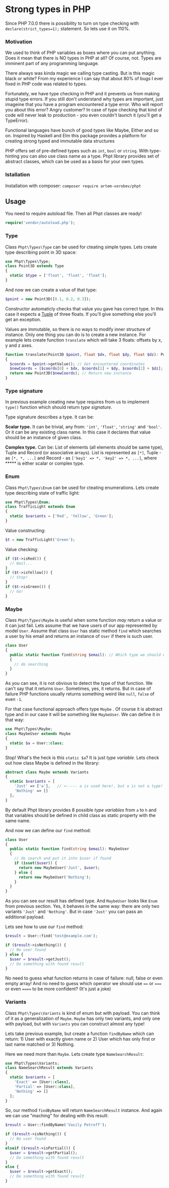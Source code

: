 # Strong types in PHP

Since PHP 7.0.0 there is possibility to turn on type checking with `declare(strict_types=1);` statement. So lets use it on 110%.

### Motivation

We used to think of PHP variables as boxes where you can put anything. Does it mean that there is NO types in PHP at all? Of course, not. Types are imminent part of any programming language.

There always was kinda magic we calling type casting. But is this magic black or white? From my experience I can say that about 80% of bugs I ever fixed in PHP code was related to types.

Fortunately, we have type checking in PHP and it prevents us from making stupid type errors. If you still don't understand why types are important, just imageine that you have a program encountered a type error. Who will report you about this error? Angry customer? In case of type checking that kind of code will never leak to production - you even couldn't launch it (you'll get a TypeError).

Functional languages have bunch of good types like Maybe, Either and so on. Inspired by Haskell and Elm this package provides a platform for creating strong typed and immutable data structures

PHP offers set of pre-defined types such as `int`, `bool` or `string`. With type-hinting you can also use class name as a type. Phpt library provides set of abstract classes, which can be used as a basis for your own types.

### Istallation

Installation with composer: `composer require artem-vorobev/phpt`



## Usage

You need to require autoload file. Then all Phpt classes are ready!

```php
require('vendor/autoload.php');
``` 

### Type

Class `Phpt\Types\Type` can be used for cteating simple types. Lets create type describing point in 3D space:

```php
use Phpt\Types\Type;
class Point3D extends Type
{
  static $type = ['float', 'float', 'float'];
}
```

And now we can create a value of that type:

```php
$point = new Point3D([0.1, 0.2, 0.3]);
```

Constructor automaticly checks that value you gave has correct type. In this case it expects a [Tuple](https://en.wikipedia.org/wiki/Tuple) of three floats. If you'll give something else you'll get an exception.

Values are immutable, so there is no ways to modify inner structure of instance. Only one thing you can do is to create a new instance. For example lets create function `translate` which will take 3 floats: offsets by x, y and z axes.

```php
function translate(Point3D $point, float $dx, float $dy, float $dz): Point3D
{
  $coords = $point->getValue(); // Get encountered coordinates
  $newCoords = [$coords[0] + $dx, $coords[1] + $dy, $coords[2] + $dz]; // Create translated coordinates
  return new Point3D($newCoords); // Return new instance
}
```

### Type signature

In previous example creating new type requires from us to implement `type()` function which should return _type signature_.

Type signature describes a type. It can be:

**Scalar type.** It can be trivial, any from: `'int'`, `'float'`, `'string'` and `'bool'`. Or it can be any existing class name. In this case it declares that value should be an instance of given class.

**Complex type.** Can be: List of elements (all elements should be same type), Tuple and Record (or associative arrays). List is represented as `[*]`, Tuple - as `[*, *, ...]` and Record - as `['key1' => *, 'key2' => *, ...]`, where ***** is either scalar or complex type.

### Enum

Class `Phpt\Types\Enum` can be used for cteating enumerations. Lets create type describing state of traffic light:

```php
use Phpt\Types\Enum;
class TrafficLight extends Enum
{
  static $variants = ['Red', 'Yellow', 'Green'];
}
```

Value constructing:

```php
$t = new TrafficLight('Green');
```

Value checking:

```php
if ($t->isRed()) {
  // Wait...
}
if ($t->isYellow()) {
  // Stop!
}
if ($t->isGreen()) {
  // Go!
}
```

### Maybe

Class `Phpt\Types\Maybe` is useful when some function _may_ return a value or it can just fail. Lets assume that we have users of our app represented by model `User`. Assume that class `User` has static method `find` which searches a user by his email and returns an instance of `User` if there is such user.

```php
class User
{
  public static function find(string $email): // Which type we should use here?
  {
    // do searching
  } 
}
```

As you can see, it is not obvious to detect the type of that function. We can't say that it returns `User`. Sometimes, yes, it returns. But in case of failure PHP functions usually returns something weird like `null`, `false` of even `-1`.

For that case functional approach offers type `Maybe` . Of course it is abstract type and in our case it will be something like `MaybeUser`. We can define it in that way:

```php
use Phpt\Types\Maybe;
class MaybeUser extends Maybe
{
  static $a = User::class;
}
```

Stop! What's the heck is this `static $a`? It is just _type variable_. Lets check out how class Maybe is defined in the library:

```php
abstract class Maybe extends Variants
{
  static $variants = [
    'Just' => ['a'],   // <----- a is used here!, but a is not a type!
    'Nothing' => []
  ];
}
```

By default Phpt library provides 8 possible _type variables_ from `a` to `h` and that variables should be defined in child class as static property with the same name.

And now we can define our `find` method:

```php
class User
{
  public static function find(string $email): MaybeUser
  {
    // do search and put it into $user if found
    if (isset($user)) {
      return new MaybeUser('Just', $user);
    } else {
      return new MaybeUser('Nothing');
    }
  } 
}
```

As you can see our result has defined type. And `MaybeUser` looks like `Enum` from previous section. Yes, it behaves in the same way: there are only two variants `'Just'` and `'Nothing'`. But in case `'Just'` you can pass an additional payload.

Lets see how to use our `find` method:

```php
$result = User::find('test@example.com');

if ($result->isNothing()) {
  // No user found
} else {
  $user = $result->getJust();
  // Do something with found result
}
```

No need to guess what function returns in case of failure: null, false or even empty array! And no need to guess which operator we should use `==` or `===` or even `====` to be more confident? (It's just a joke)

### Variants

Class `Phpt\Types\Variants` is kind of enum but with payload. You can think of it as a generalization of `Maybe`. `Maybe` has only two variants, and only one with payload, but with `Variants` you can construct almost any type!

Lets take previous example, but create a function `findByName` which can return: 1) User with exactly given name or 2) User which has only first or last name matched or 3) Nothing.

Here we need more than `Maybe`. Lets create type `NameSearchResult`:

```php
use Phpt\Types\Variants;
class NameSearchResult extends Variants
{
  static $variants = [
    'Exact' => [User::class],
    'Partial' => [User::class],
    'Nothing' => []
  ];
}
```

So, our method `findByName` will return `NameSearchResult` instance. And again we can use "maching" for dealing with this result:

```php
$result = User::findByName('Vasily Petroff');

if ($result->isNothing()) {
  // No user found
}
elseif ($result->isPartial()) {
  $user = $result->getPartial();
  // Do something with found result
}
else {
  $user = $result->getExact();
  // Do something with found result
}
```




